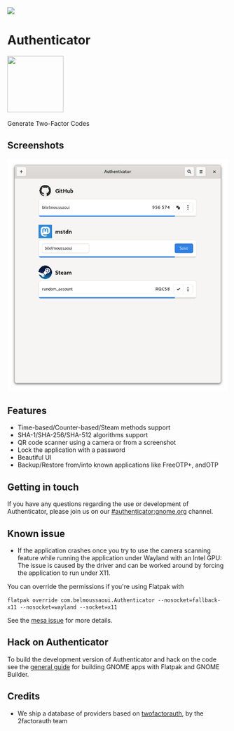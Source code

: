 <a href="https://flathub.org/apps/details/com.belmoussaoui.Authenticator">
<img src="https://flathub.org/assets/badges/flathub-badge-i-en.png" width="190px" />
</a>

# Authenticator

<img src="https://gitlab.gnome.org/bilelmoussaoui/authenticator/raw/master/data/icons/com.belmoussaoui.Authenticator.svg" width="128px" height="128px" />

<p>Generate Two-Factor Codes</p>

## Screenshots

![screenshot](data/screenshots/screenshot1.png)

## Features

- Time-based/Counter-based/Steam methods support
- SHA-1/SHA-256/SHA-512 algorithms support
- QR code scanner using a camera or from a screenshot
- Lock the application with a password
- Beautiful UI
- Backup/Restore from/into known applications like FreeOTP+, andOTP

## Getting in touch

If you have any questions regarding the use or development of Authenticator, please join us on our [#authenticator:gnome.org](https://matrix.to/#/#authenticator:gnome.org) channel.

## Known issue

- If the application crashes once you try to use the camera scanning feature while running the application under Wayland with an Intel GPU: The issue is caused by the driver and can be worked around by forcing the application to run under X11.

You can override the permissions if you're using Flatpak with
```
flatpak override com.belmoussaoui.Authenticator --nosocket=fallback-x11 --nosocket=wayland --socket=x11
```

See the [mesa issue](https://gitlab.freedesktop.org/mesa/mesa/-/issues/3029) for more details.

## Hack on Authenticator

To build the development version of Authenticator and hack on the code
see the [general guide](https://wiki.gnome.org/Newcomers/BuildProject)
for building GNOME apps with Flatpak and GNOME Builder.

## Credits

- We ship a database of providers based on [twofactorauth](https://github.com/2factorauth/twofactorauth), by the 2factorauth team
